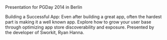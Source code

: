 Presentation for PGDay 2014 in Berlin

Building a Successful App: Even after building a great app, often the hardest part is making it a well known app. Explore how to grow your user base through optimizing app store discoverability and exposure. Presented by the developer of Sworkit, Ryan Hanna.